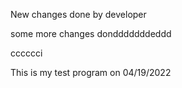 New changes done by developer

some more changes dondddddddeddd


cccccci

This is my test program on 04/19/2022
